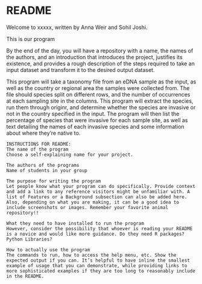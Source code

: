 # README

Welcome to xxxxx, written by Anna Weir and Sohil Joshi. 

This is our program

By the end of the day, you will have a repository with a name, the names of the authors, and an introduction that introduces the project, justifies its existence, and provides a rough description of the steps required to take an input dataset and transform it to the desired output dataset.

This program will take a taxonomy file from an eDNA sample as the input, as well as the country or regional area the samples were collected from. The file should species split on different rows, and the number of occurrences at each sampling site in the columns.  This program will extract the species, run them through originr, and determine whether the species are invasive or not in the country specified in the input. The program will then list the percentage of species that were invasive for each sample site, as well as text detailing the names of each invasive species and some information about where they’re native to. 


```
INSTRUCTIONS FOR README:
The name of the program
Choose a self-explaining name for your project.

The authors of the programs
Name of students in your group

The purpose for writing the program 
Let people know what your program can do specifically. Provide context and add a link to any reference visitors might be unfamiliar with. A list of Features or a Background subsection can also be added here. Also, depending on what you are making, it can be a good idea to include screenshots or images. Remember your favorite animal repository!!

What they need to have installed to run the program
However, consider the possibility that whoever is reading your README is a novice and would like more guidance. Do they need R packages? Python Libraries?

How to actually use the program 
The commands to run, how to access the help menu, etc. Show the expected output if you can. It’s helpful to have inline the smallest example of usage that you can demonstrate, while providing links to more sophisticated examples if they are too long to reasonably include in the README.
```
